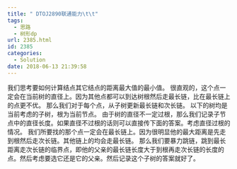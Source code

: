 ```yaml
---
title: " DTOJ2890联通能力\t\t"
tags:
  - 思路
  - 树形dp
url: 2385.html
id: 2385
categories:
  - Solution
date: 2018-06-13 21:39:58
---
```


我们思考要如何计算结点其它结点的距离最大值的最小值。 很直观的，这个点一定会在当前树的直径上。因为其他点都可以到达树根然后走最长链，比在最长链上的点更不优。 那么我们对于每个点，从子树更新最长链和次长链。 以下的树均是当前考虑的子树，根为当前节点。 由于树的直径不一定过根，那么我们记录子节点中的直径长度。如果直径不过根的话则可以直接传下面的答案。考虑直径过根的情况。 我们所要找的那个点一定会在最长链上。因为很明显他的最大距离是先走到根然后走次长链。其他链上的均会走最长链。 那么我们要暴力跳链，跳到最长距离走次长链的临界点，即他的父亲的最长链长度大于到根再走次长链的长度的点。然后考虑要选它还是它的父亲。然后记录这个子树的答案就好了。